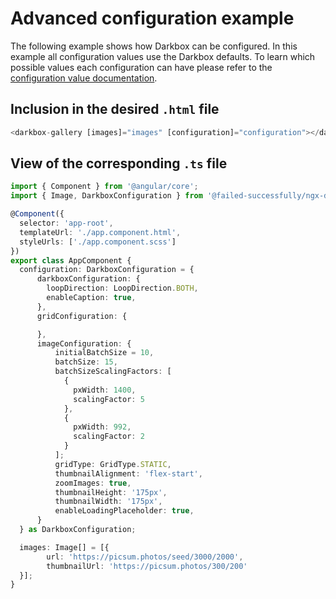 # Advanced configuration example

The following example shows how Darkbox can be configured. In this example all configuration values use the Darkbox defaults. To learn which possible values each configuration can have please refer to the [configuration value documentation](../../README.md#Advanced-configuration).

## Inclusion in the desired `.html` file
```ts
<darkbox-gallery [images]="images" [configuration]="configuration"></darkbox-gallery>
```

## View of the corresponding `.ts` file
```ts
import { Component } from '@angular/core';
import { Image, DarkboxConfiguration } from '@failed-successfully/ngx-darkbox-gallery';

@Component({
  selector: 'app-root',
  templateUrl: './app.component.html',
  styleUrls: ['./app.component.scss']
})
export class AppComponent {
  configuration: DarkboxConfiguration = {
      darkboxConfiguration: {
        loopDirection: LoopDirection.BOTH,
        enableCaption: true,
      },
      gridConfiguration: {

      },
      imageConfiguration: {
          initialBatchSize = 10,
          batchSize: 15,
          batchSizeScalingFactors: [
            {
              pxWidth: 1400,
              scalingFactor: 5
            },
            {
              pxWidth: 992,
              scalingFactor: 2
            }
          ];
          gridType: GridType.STATIC,
          thumbnailAlignment: 'flex-start',
          zoomImages: true,
          thumbnailHeight: '175px',
          thumbnailWidth: '175px',
          enableLoadingPlaceholder: true,
      }
  } as DarkboxConfiguration;

  images: Image[] = [{
        url: 'https://picsum.photos/seed/3000/2000',
        thumbnailUrl: 'https://picsum.photos/300/200'
  }];
}
```
